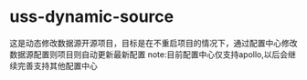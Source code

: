 # uss-dynamic-source
这是动态修改数据源开源项目，目标是在不重启项目的情况下，通过配置中心修改数据源配置则项目则自动更新最新配置
note:目前配置中心仅支持apollo,以后会继续完善支持其他配置中心
